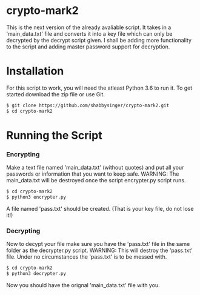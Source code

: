 # crypto-mark2
This is the next version of the already avaliable script. It takes in a 'main_data.txt' file and converts it into a key file which can only be decrypted by the decrypt script given. I shall be adding more functionality to the script and adding master password support for decryption.

# Installation
For this script to work, you will need the atleast Python 3.6 to run it.
To get started download the zip file or use Git.

```sh
$ git clone https://github.com/shabbysinger/crypto-mark2.git
$ cd crypto-mark2
```
# Running the Script
### Encrypting
Make a text file named 'main_data.txt' (without quotes) and put all your passwords or information that you want to keep safe. 
WARNING: The main_data.txt will be destroyed once the script encrypter.py script runs.
```sh
$ cd crypto-mark2
$ python3 encrypter.py
```
A file named 'pass.txt' should be created. (That is your key file, do not lose it!)
### Decrypting
Now to decypt your file make sure you have the 'pass.txt' file in the same folder as the decrypter.py script. 
WARNING: This will destroy the 'pass.txt' file. Under no circumstances the 'pass.txt' is to be messed with.
```sh
$ cd crypto-mark2
$ python3 decrypter.py
```

Now you should have the orignal 'main_data.txt' file with you.
